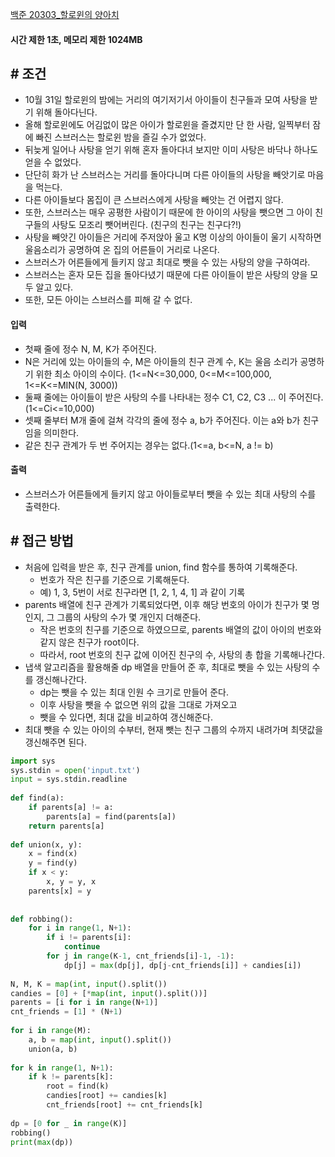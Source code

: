 
[백준 20303_할로윈의 양아치](https://www.acmicpc.net/problem/20303)


#### **시간 제한 1초, 메모리 제한 1024MB**

## **# 조건**

- 10월 31일 할로윈의 밤에는 거리의 여기저기서 아이들이 친구들과 모여 사탕을 받기 위해 돌아다닌다. 
- 올해 할로윈에도 어김없이 많은 아이가 할로윈을 즐겼지만 단 한 사람, 일찍부터 잠에 빠진 스브러스는 할로윈 밤을 즐길 수가 없었다. 
- 뒤늦게 일어나 사탕을 얻기 위해 혼자 돌아다녀 보지만 이미 사탕은 바닥나 하나도 얻을 수 없었다.
- 단단히 화가 난 스브러스는 거리를 돌아다니며 다른 아이들의 사탕을 빼앗기로 마음을 먹는다. 
- 다른 아이들보다 몸집이 큰 스브러스에게 사탕을 빼앗는 건 어렵지 않다. 
- 또한, 스브러스는 매우 공평한 사람이기 때문에 한 아이의 사탕을 뺏으면 그 아이 친구들의 사탕도 모조리 뺏어버린다. (친구의 친구는 친구다?!)
- 사탕을 빼앗긴 아이들은 거리에 주저앉아 울고 K명 이상의 아이들이 울기 시작하면 울음소리가 공명하여 온 집의 어른들이 거리로 나온다. 
- 스브러스가 어른들에게 들키지 않고 최대로 뺏을 수 있는 사탕의 양을 구하여라.
- 스브러스는 혼자 모든 집을 돌아다녔기 때문에 다른 아이들이 받은 사탕의 양을 모두 알고 있다. 
- 또한, 모든 아이는 스브러스를 피해 갈 수 없다.



#### **입력**
- 첫째 줄에 정수 N, M, K가 주어진다.
- N은 거리에 있는 아이들의 수, M은 아이들의 친구 관계 수, K는 울음 소리가 공명하기 위한 최소 아이의 수이다. (1<=N<=30,000, 0<=M<=100,000, 1<=K<=MIN(N, 3000))
- 둘째 줄에는 아이들이 받은 사탕의 수를 나타내는 정수 C1, C2, C3 ... 이 주어진다. (1<=Ci<=10,000)
- 셋째 줄부터 M개 줄에 걸쳐 각각의 줄에 정수 a, b가 주어진다. 이는 a와 b가 친구임을 의미한다.
- 같은 친구 관계가 두 번 주어지는 경우는 없다.(1<=a, b<=N, a != b)


#### **출력**
- 스브러스가 어른들에게 들키지 않고 아이들로부터 뺏을 수 있는 최대 사탕의 수를 출력한다.



## **# 접근 방법**

- 처음에 입력을 받은 후, 친구 관계를 union, find 함수를 통하여 기록해준다.
	- 번호가 작은 친구를 기준으로 기록해둔다.
	- 예) 1, 3, 5번이 서로 친구라면 [1, 2, 1, 4, 1] 과 같이 기록
- parents 배열에 친구 관계가 기록되었다면, 이후 해당 번호의 아이가 친구가 몇 명인지, 그 그룹의 사탕의 수가 몇 개인지 더해준다.
	- 작은 번호의 친구를 기준으로 하였으므로, parents 배열의 값이 아이의 번호와 같지 않은 친구가 root이다.
	- 따라서, root 번호의 친구 값에 이어진 친구의 수, 사탕의 총 합을 기록해나간다.
- 냅색 알고리즘을 활용해줄 dp 배열을 만들어 준 후, 최대로 뺏을 수 있는 사탕의 수를 갱신해나간다.
	- dp는 뺏을 수 있는 최대 인원 수 크기로 만들어 준다.
	- 이후 사탕을 뺏을 수 없으면 위의 값을 그대로 가져오고
	- 뺏을 수 있다면, 최대 값을 비교하여 갱신해준다.
- 최대 뺏을 수 있는 아이의 수부터, 현재 뺏는 친구 그룹의 수까지 내려가며 최댓값을 갱신해주면 된다.


```python
import sys  
sys.stdin = open('input.txt')  
input = sys.stdin.readline  
  
def find(a):  
    if parents[a] != a:  
        parents[a] = find(parents[a])  
    return parents[a]  
  
def union(x, y):  
    x = find(x)  
    y = find(y)  
    if x < y:  
        x, y = y, x  
    parents[x] = y  
  
  
def robbing():  
    for i in range(1, N+1):  
        if i != parents[i]:  
            continue  
        for j in range(K-1, cnt_friends[i]-1, -1):  
            dp[j] = max(dp[j], dp[j-cnt_friends[i]] + candies[i])  
  
N, M, K = map(int, input().split())  
candies = [0] + [*map(int, input().split())]  
parents = [i for i in range(N+1)]  
cnt_friends = [1] * (N+1)  
  
for i in range(M):  
    a, b = map(int, input().split())  
    union(a, b)  
  
for k in range(1, N+1):  
    if k != parents[k]:  
        root = find(k)  
        candies[root] += candies[k]  
        cnt_friends[root] += cnt_friends[k]  
  
dp = [0 for _ in range(K)]  
robbing()  
print(max(dp))
```
